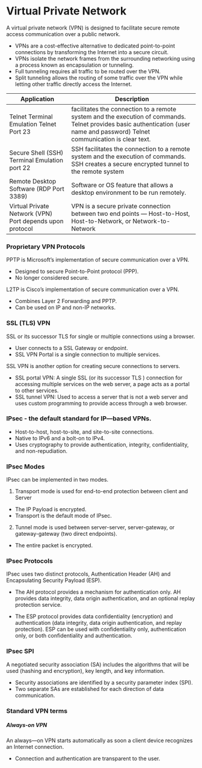 # Virtual Private Network

A virtual private network (VPN) is designed to facilitate secure
remote access communication over a public network.

* VPNs are a cost-effective alternative to dedicated point-to-point
connections by transforming the Internet into a secure circuit.
* VPNs isolate the network frames from the surrounding
networking using a process known as encapsulation or
tunneling.
* Full tunneling requires all traffic to be routed over the VPN.
* Split tunneling allows the routing of some traffic over the VPN
while letting other traffic directly access the Internet.

| Application | Description |
|-------------|-------------|
| Telnet Terminal Emulation Telnet Port 23 | facilitates the connection to a remote system and the execution of commands. Telnet provides basic authentication (user name and password) Telnet communication is clear text. |
| Secure Shell (SSH) Terminal Emulation port 22 | SSH facilitates the connection to a remote system and the execution of commands. SSH creates a secure encrypted tunnel to the remote system |
| Remote Desktop Software (RDP Port 3389) | Software or OS feature that allows a desktop environment to be run remotely.|
| Virtual Private Network (VPN) Port depends upon protocol | VPN is a secure private connection between two end points — Host-to-Host, Host-to-Network, or Network-to-Network |


### Proprietary VPN Protocols

PPTP is Microsoft’s implementation of secure communication over a VPN.
* Designed to secure Point-to-Point protocol (PPP).
* No longer considered secure.

L2TP is Cisco’s implementation of secure communication over a VPN.
* Combines Layer 2 Forwarding and PPTP.
* Can be used on IP and non-IP networks.

### SSL (TLS) VPN

SSL or its successor TLS for single or multiple connections using a browser.
* User connects to a SSL Gateway or endpoint.
* SSL VPN Portal is a single connection to multiple services.

SSL VPN is another option for creating secure connections to
servers.

* SSL portal VPN: A single SSL (or its successor TLS ) connection for
accessing multiple services on the web server, a page acts as a
portal to other services.
* SSL tunnel VPN: Used to access a server that is not a web server
and uses custom programming to provide access through a web
browser.

### IPsec - the default standard for IP—based VPNs.
* Host-to-host, host-to-site, and site-to-site connections.
* Native to IPv6 and a bolt-on to IPv4.
* Uses cryptography to provide authentication, integrity,
confidentiality, and non-repudiation.

### IPsec Modes
IPsec can be implemented in two modes.
1. Transport mode is used for end-to-end protection between
client and Server
* The IP Payload is encrypted.
* Transport is the default mode of IPsec.
2. Tunnel mode is used between server-server, server-gateway, or
gateway-gateway (two direct endpoints).
* The entire packet is encrypted.

### IPsec Protocols

IPsec uses two distinct protocols, Authentication Header (AH)
and Encapsulating Security Payload (ESP).

* The AH protocol provides a mechanism for authentication only.
AH provides data integrity, data origin authentication, and an
optional replay protection service.

* The ESP protocol provides data confidentiality (encryption) and
authentication (data integrity, data origin authentication, and
replay protection). ESP can be used with confidentiality only,
authentication only, or both confidentiality and authentication.

### IPsec SPI
A negotiated security association (SA) includes the algorithms
that will be used (hashing and encryption), key length, and key
information.
* Security associations are identified by a security parameter
index (SPI).
* Two separate SAs are established for each direction of data
communication.

### Standard VPN terms

##### Always-on VPN
An always—on VPN starts automatically as soon a client device
recognizes an Internet connection.
* Connection and authentication are transparent to the user.
